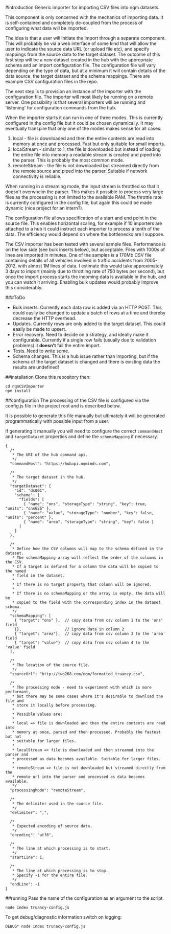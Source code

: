 #introduction
Generic importer for importing CSV files into nqm datasets.

This component is only concerned with the mechanics of importing data. It is self-contained and completely de-coupled from the process of configuring what data will be imported.

The idea is that a user will initiate the import through a separate component. This will probably be via a web interface of some kind that will allow the user to indicate the source data URL (or upload file etc), and specify mappings from the source data to the target dataset. The outcome of this first step will be a new dataset created in the hub with the appropriate schema and an import configuration file. The configuration file will vary depending on the type of data, but at a minimum it will contain details of the data source, the target dataset and the schema mappings. There are example CSV configuration files in the repo.

The next step is to provision an instance of the importer with the configuration file. The importer will most likely be running on a remote server. One possibility is that several importers will be running and 'listening' for configuration commands from the hub. 

When the importer starts it can run in one of three modes. This is currently configured in the config file but it could be chosen dynamically. It may eventually transpire that only one of the modes makes sense for all cases:

 1. local - file is downloaded and then the entire contents are read into memory at once and processed. Fast but only suitable for small imports.
 2. localStream - similar to 1, the file is downloaded but instead of loading the entire file into memory a readable stream is created and piped into the parser. This is probably the most common mode.
 3. remoteStream - the file is not downloaded but streamed directly from the remote source and piped into the parser. Suitable if network connectivity is reliable.

When running in a streaming mode, the input stream is throttled so that it doesn't overwhelm the parser. This makes it possible to process very large files as the processing is not limited to the available RAM. The throttle rate is currently configured in the config file, but again this could be made dynamic (nice project for an intern?).

The configuration file allows specification of a start and end point in the source file. This enables horizontal scaling, for example if 10 importers are attached to a hub it could instruct each importer to process a tenth of the data. The efficiency would depend on where the bottlenecks are I suppose.

The CSV importer has been tested with several sample files. Performance is on the low side (see bulk inserts below), but acceptable. Files with 1000s of lines are imported in minutes. One of the samples is a 170Mb CSV file containing details of all vehicles involved in traffic accidents from 2005-2012, with almost 1M lines of data. I estimate this would take approximately 3 days to import (mainly due to throttling rate of 750 bytes per second), but once the import process starts the incoming data is available in the hub, and you can watch it arriving. Enabling bulk updates would probably improve this considerably.

###ToDo
- Bulk inserts. Currently each data row is added via an HTTP POST. This could easily be changed to update a batch of rows at a time and thereby decrease the HTTP overhead.
- Updates. Currently rows are only added to the target dataset. This could easily be made to upsert.
- Error recovery. Need to decide on a strategy, and ideally make it configurable. Currently if a single row fails (usually due to validation problems) it **doesn't** fail the entire import.
- Tests. Need to write some.
- Schema changes. This is a hub issue rather than importing, but if the schema of the target dataset is changed and there is existing data the results are undefined!

##installation
Clone this repository then:
```
cd nqmCSVImporter
npm install
```
##configuration
The processing of the CSV file is configured via the config.js file in the project root and is described below.

It is possible to generate this file manually but ultimately it will be generated programmatically with possible input from a user.

If generating it manually you will need to configure the correct ```commandHost``` and ```targetDataset``` properties and define the ```schemaMapping``` if necessary.
```
{
  /*
   * The URI of the hub command api.
   */
  "commandHost": "https://hubapi.nqminds.com",

  /*
   * The target dataset in the hub.
   */
  "targetDataset": {
    "id": "ds001",
    "scheme": {
      "fields": [
        { "name": "ons", "storageType": "string", "key": true, "units": "onsGSS" },
        { "name": "value", "storageType": "number", "key": false, "units": "percent" },
        { "name": "area", "storageType": "string", "key": false }
      ]
    }
  },

  /*
   * Define how the CSV columns will map to the schema defined in the dataset.
   * The schemaMapping array will reflect the order of the columns in the CSV.
   * If a target is defined for a column the data will be copied to the named
   * field in the dataset.
   *
   * If there is no target property that column will be ignored.
   *
   * If there is no schemaMapping or the array is empty, the data will be
   * copied to the field with the corresponding index in the dataset schema.
   */
  "schemaMapping": [
    { "target": "ons" },  // copy data from csv column 1 to the 'ons' field
    {},                   // ignore data in column 2
    { "target": "area"},  // copy data from csv column 3 to the 'area' field
    { "target": "value"}  // copy data from csv column 4 to the 'value' field
  ],

  /*
   * The location of the source file.
   */
  "sourceUrl": "http://two268.com/nqm/formatted_truancy.csv",

  /*
   * The processing mode - need to experiment with which is more performant,
   * but there may be some cases where it's desirable to download the file and
   * store it locally before processing.
   *
   * Possible values are:
   *
   * local => file is downloaded and then the entire contents are read into
   * memory at once, parsed and then processed. Probably the fastest but not
   * suitable for larger files.
   *
   * localStream => file is downloaded and then streamed into the parser and
   * processed as data becomes available. Suitable for larger files.
   *
   * remoteStream => file is not downloaded but streamed directly from the
   * remote url into the parser and processed as data becomes available.
   */
  "processingMode": "remoteStream",

  /*
   * The delimiter used in the source file.
   */
  "delimiter": ",",

  /*
   * Expected encoding of source data.
   */
  "encoding": "utf8",

  /*
   * The line at which processing is to start.
   */
  "startLine": 1,

  /*
   * The line at which processing is to stop.
   * Specify -1 for the entire file.
   */
  "endLine": -1
}
```
##running
Pass the name of the configuration as an argument to the script.
```
node index truancy-config.js
```
To get debug/diagnostic information switch on logging:
```
DEBUG* node index trunacy-config.js
```